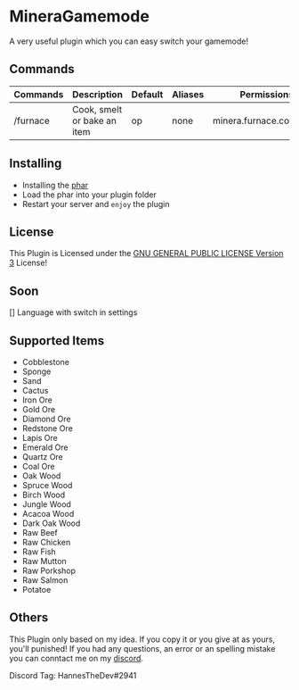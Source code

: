 # MineraGamemode
A very useful plugin which you can easy switch your gamemode!

## Commands
Commands | Description | Default | Aliases | Permissions
--------- | ------------------- | ------- | ---------- | -----------
/furnace | Cook, smelt or bake an item | op | none | minera.furnace.command

## Installing
- Installing the [phar]()
- Load the phar into your plugin folder
- Restart your server and ``enjoy`` the plugin 

## License
This Plugin is Licensed under the [GNU GENERAL PUBLIC LICENSE Version 3](\LICENSE) License!

## Soon
[] Language with switch in settings

## Supported Items
- Cobblestone
- Sponge
- Sand
- Cactus
- Iron Ore
- Gold Ore
- Diamond Ore
- Redstone Ore
- Lapis Ore
- Emerald Ore
- Quartz Ore
- Coal Ore
- Oak Wood
- Spruce Wood
- Birch Wood
- Jungle Wood
- Acacoa Wood
- Dark Oak Wood
- Raw Beef
- Raw Chicken
- Raw Fish
- Raw Mutton
- Raw Porkshop
- Raw Salmon
- Potatoe

## Others
This Plugin only based on my idea. If you copy it or you give at as yours, you'll punished!
If you had any questions, an error or an spelling mistake you can conntact me on my [discord](https://discord.gg/).

Discord Tag: HannesTheDev#2941